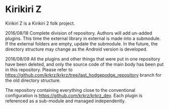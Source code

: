 # Kirikiri Z

Kirikiri Z is a Kirikiri 2 folk project.

2016/08/18
Complete division of repository.
Authors will add un-added plugins.
This time the external library in external is made into a submodule.
If the external folders are empty, update the submodule.
In the future, the directory structure may change as the Android version is developed.

2016/08/09
All the plugins and other things that were put in one repository have been deleted, and only the source code of the main body has been put in this repository.
Please refer to <https://github.com/krkrz/krkrz/tree/last_hodgepodge_repository> branch for the old directory structure.

The repository containing everything close to the conventional configuration is <https://github.com/krkrz/krkrz_dev>.
Each plugin is referenced as a sub-module and managed independently.

